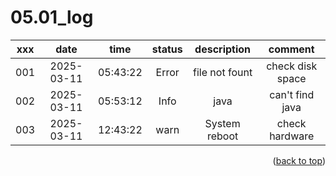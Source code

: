 <a name="topage"></a>

# 05.01_log


| xxx | date | time | status | description | comment |
| - | :-: | :-: |  :-: | :-: | :-: |
| 001  | 2025-03-11 | 05:43:22 | Error | file not fount | check disk space |
| 002  | 2025-03-11 | 05:53:12 | Info | java | can't find java |
| 003  | 2025-03-11 | 12:43:22 | warn | System reboot | check hardware |

<p align="right">(<a href="#topage">back to top</a>)</p>
<br/>
<br/>
